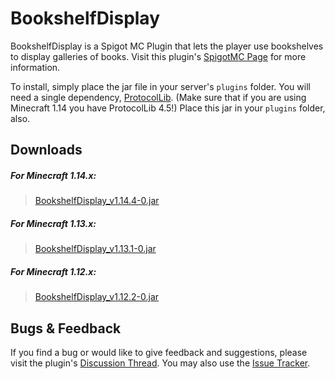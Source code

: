 # BookshelfDisplay

BookshelfDisplay is a Spigot MC Plugin that lets the player use bookshelves to display galleries of books.
Visit this plugin's [SpigotMC Page](https://www.spigotmc.org/resources/bookshelfdisplay.67225/) for more information.

To install, simply place the jar file in your server's `plugins` folder. You will need a single dependency, 
[ProtocolLib](https://www.spigotmc.org/resources/protocollib.1997/). (Make sure that if you are using Minecraft 1.14 
you have ProtocolLib 4.5!) Place this jar in your `plugins` folder, also.

## Downloads

##### For Minecraft 1.14.x:
> [BookshelfDisplay_v1.14.4-0.jar](https://github.com/Cynadyde/BookshelfDisplay/raw/master/builds/BookshelfDisplay_v1.14.4-0.jar)

##### For Minecraft 1.13.x:
> [BookshelfDisplay_v1.13.1-0.jar](https://github.com/Cynadyde/BookshelfDisplay/raw/master/builds/BookshelfDisplay_v1.13.1-0.jar)

##### For Minecraft 1.12.x:
> [BookshelfDisplay_v1.12.2-0.jar](https://github.com/Cynadyde/BookshelfDisplay/raw/master/builds/BookshelfDisplay_v1.12.2-0.jar)

## Bugs & Feedback

If you find a bug or would like to give feedback and suggestions, please visit
the plugin's [Discussion Thread](https://www.spigotmc.org/threads/bookshelfdisplay.372139/).
You may also use the [Issue Tracker](https://github.com/Cynadyde/BookshelfDisplay/issues).
